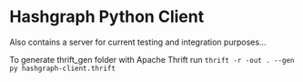 # Hashgraph Python Client
Also contains a server for current testing and integration purposes...

To generate thrift_gen folder with Apache Thrift run `thrift -r -out . --gen py hashgraph-client.thrift`